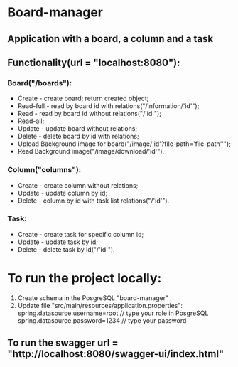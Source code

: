 # Board-manager 

## Application with a board, a column and a task

## Functionality(url = "localhost:8080"):
### Board("/boards"):
* Create - create board; return created object;
* Read-full - read by board id with relations("/information/'id'");
* Read - read by board id without relations("/'id'");
* Read-all;
* Update - update board without relations;
* Delete - delete board by id with relations;
* Upload Background image for board("/image/'id'?file-path='file-path''");
* Read Background image("/image/download/'id'").

### Column("columns"):
* Create - create column without relations;
* Update - update column by id;
* Delete - column by id with task list relations("/'id'").
### Task:
* Create - create task for specific column id;
* Update - update task by id;
* Delete - delete task by id("/'id'").

# To run the project locally:
1. Create schema in the PosgreSQL "board-manager"
2. Update file "src/main/resources/application.properties": 
    spring.datasource.username=root  // type your role in PosgreSQL
    spring.datasource.password=1234  // type your password
   


## To run the swagger url = "http://localhost:8080/swagger-ui/index.html"
   
